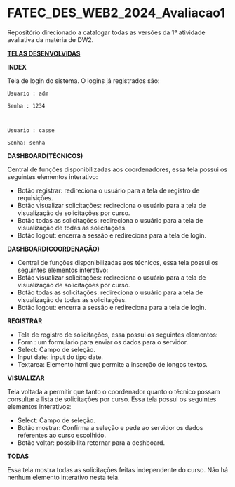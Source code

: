 # FATEC_DES_WEB2_2024_Avaliacao1
Repositório direcionado a catalogar todas as versões da 1ª atividade avaliativa da matéria de DW2. 

<u><b>TELAS DESENVOLVIDAS</b></u>

<b>INDEX</b>  

Tela de login do sistema. O logins já registrados são:   

	Usuario : adm  

	Senha : 1234 

	 

	Usuario : casse 

	Senha: senha 

 

<b>DASHBOARD(TÉCNICOS)</b>

Central de funções disponibilizadas aos coordenadores, essa tela possui os seguintes elementos interativo: 

<ul>
   <li>Botão registrar: redireciona o usuário para a tela de registro de requisições.</li>

   <li>Botão visualizar solicitações: redireciona o usuário para a tela de visualização de solicitações por curso.</li>

   <li>Botão todas as solicitações: redireciona o usuário para a tela de visualização de todas as solicitações.</li>

   <li>Botão logout: encerra a sessão e redireciona para a tela de login.</li>

</ul>


 

<b>DASHBOARD(COORDENAÇÃO)</b>

<ul>
   <li>Central de funções disponibilizadas aos técnicos, essa tela possui os seguintes elementos interativo:</li> 

   <li>Botão visualizar solicitações: redireciona o usuário para a tela de visualização de solicitações por curso. </li>

   <li>Botão todas as solicitações: redireciona o usuário para a tela de visualização de todas as solicitações. </li>

   <li>Botão logout: encerra a sessão e redireciona para a tela de login. </li>
</ul>

<b>REGISTRAR</b> 

<ul>
   <li>Tela de registro de solicitações, essa possui os seguintes elementos:</li>

   <li>Form : um formulario para enviar os dados para o servidor. </li>

   <li>Select: Campo de seleção. </li>

   <li>Input date: input do tipo date.</li> 

   <li>Textarea: Elemento html que permite a inserção de longos textos.</li>  
</ul>

<b>VISUALIZAR</b> 

Tela voltada a permitir que tanto o coordenador quanto o técnico possam consultar a lista de solicitações por curso. Essa tela possui os seguintes elementos interativos: 

 
<ul>
   <li>Select: Campo de seleção.</li>

   <li>Botão mostrar: Confirma a seleção e pede ao servidor os dados referentes ao curso escolhido. </li>

   <li>Botão voltar: possibilita retornar para a deshboard. </li>

</ul>

<b>TODAS</b>

Essa tela mostra todas as solicitações feitas independente do curso. Não há nenhum elemento interativo nesta tela. 

 
